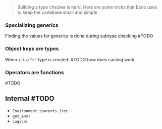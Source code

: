 > Building a type checker is hard. Here are some tricks that Ezno uses to keep the codebase small and simple

### Specializing generics
Finding the values for generics is done during subtype checking #TODO

### Object keys are types
When `x.t` a `"t"` type is created.
#TODO how does casting work

### Operators are functions
#TODO

## Internal #TODO
- `Environment::parents_iter`
- `get_env!`
- `Logical`

